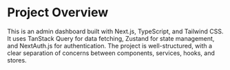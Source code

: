 # Project Overview

This is an admin dashboard built with Next.js, TypeScript, and Tailwind CSS. It uses TanStack Query for data fetching, Zustand for state management, and NextAuth.js for authentication. The project is well-structured, with a clear separation of concerns between components, services, hooks, and stores.
